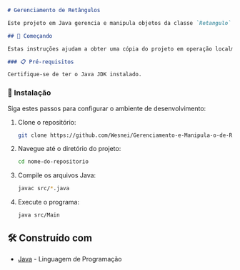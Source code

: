 
```markdown
# Gerenciamento de Retângulos

Este projeto em Java gerencia e manipula objetos da classe `Retangulo`. A aplicação permite criar retângulos, calcular área e perímetro, e organizar uma coleção de retângulos em um vetor dinâmico.

## 🚀 Começando

Estas instruções ajudam a obter uma cópia do projeto em operação localmente para desenvolvimento e teste.

### 📋 Pré-requisitos

Certifique-se de ter o Java JDK instalado.
```

### 🔧 Instalação

Siga estes passos para configurar o ambiente de desenvolvimento:

1. Clone o repositório:

    ```bash
    git clone https://github.com/Wesnei/Gerenciamento-e-Manipula-o-de-Ret-ngulos-em-Java.git
    ```

2. Navegue até o diretório do projeto:

    ```bash
    cd nome-do-repositorio
    ```

3. Compile os arquivos Java:

    ```bash
    javac src/*.java
    ```

4. Execute o programa:

    ```bash
    java src/Main
    ```
## 🛠️ Construído com

* [Java](https://www.java.com/) - Linguagem de Programação


